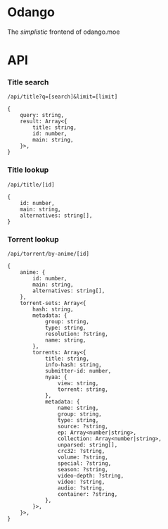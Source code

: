 # Odango

The _simplistic_ frontend  of odango.moe

# API

### Title search

`/api/title?q=[search]&limit=[limit]`

```
{
    query: string,
    result: Array<{
        title: string,
        id: number,
        main: string, 
    }>,
}
```

### Title lookup

`/api/title/[id]`

```
{
    id: number,
    main: string,
    alternatives: string[],
}
```

### Torrent lookup

`/api/torrent/by-anime/[id]`

```
{
    anime: {
        id: number,
        main: string,
        alternatives: string[],
    },
    torrent-sets: Array<{
        hash: string,
        metadata: {
            group: string,
            type: string,
            resolution: ?string,
            name: string,
        },
        torrents: Array<{
            title: string,
            info-hash: string,
            submitter-id: number,
            nyaa: {
                view: string,
                torrent: string,
            },
            metadata: {
                name: string,
                group: string,
                type: string,
                source: ?string,
                ep: Array<number|string>,
                collection: Array<number|string>,
                unparsed: string[],
                crc32: ?string,
                volume: ?string,
                special: ?string,
                season: ?string,
                video-depth: ?string,
                video: ?string,
                audio: ?string,
                container: ?string,
            },
        }>,
    }>,
}
```